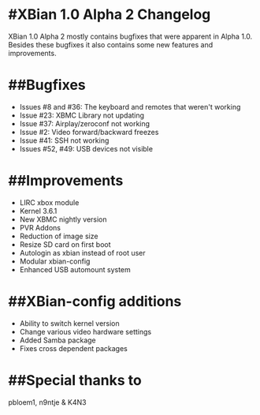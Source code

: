 #XBian 1.0 Alpha 2 Changelog
==================================
XBian 1.0 Alpha 2 mostly contains bugfixes that were
apparent in Alpha 1.0. Besides these bugfixes it also
contains some new features and improvements.

##Bugfixes
==================================
- Issues #8 and #36: The keyboard and remotes that weren't working
- Issue #23: XBMC Library not updating
- Issue #37: Airplay/zeroconf not working
- Issue #2: Video forward/backward freezes
- Issue #41: SSH not working
- Issues #52, #49: USB devices not visible

##Improvements
==================================
- LIRC xbox module
- Kernel 3.6.1
- New XBMC nightly version
- PVR Addons
- Reduction of image size
- Resize SD card on first boot
- Autologin as xbian instead of root user
- Modular xbian-config
- Enhanced USB automount system

##XBian-config additions
==================================
- Ability to switch kernel version
- Change various video hardware settings
- Added Samba package
- Fixes cross dependent packages

##Special thanks to
==============================
pbloem1, n9ntje & K4N3